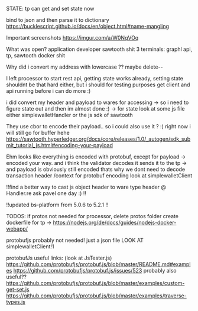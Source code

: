 STATE:
tp can get and set state now


bind to json and then parse it to dictionary 
https://bucklescript.github.io/docs/en/object.html#name-mangling

Important screenshots 
https://imgur.com/a/W0NqVOq

What was open?
application developer sawtooth shit
3 terminals: graphl api, tp, sawtooth docker shit


Why did i convert my address with lowercase ?? maybe delete--


I left processor to start rest api, getting state works already,
setting state shouldnt be that hard either, but i should for testing purposes get client and api running
before i can do more :)

i did convert my header and payload to wares for accessing -> so i need to figure state out and then im almost done :) -> for state look at some js file 
either simplewalletHandler or the js sdk of sawtooth


They use cbor to encode their payload.. so i could also use it ? :)
right now i will still go for buffer hehe
https://sawtooth.hyperledger.org/docs/core/releases/1.0/_autogen/sdk_submit_tutorial_js.html#encoding-your-payload

Ehm looks like everything is encoded with protobuf, except for payload -> encoded your way. and i think the validator decodes it sends it to the tp -> and payload is obviously still encoded thats why we dont need to decode transaction header /context
for protobuf encoding look at simplewalletClient



!!find a better way to cast js object header to ware type header @ Handler.re
ask pavel one day :) !!

!!updated bs-platform from 5.0.6 to 5.2.1 !!



TODOS:
if protos not needed for processor, delete protos folder
create dockerfile for tp ->
https://nodejs.org/de/docs/guides/nodejs-docker-webapp/


protobufjs probably not needed! just a json file LOOK AT simplewalletClient!1


protobufJs useful links: (look at JsTester.js)
https://github.com/protobufjs/protobuf.js/blob/master/README.md#examples
https://github.com/protobufjs/protobuf.js/issues/523
probably also useful??
https://github.com/protobufjs/protobuf.js/blob/master/examples/custom-get-set.js
https://github.com/protobufjs/protobuf.js/blob/master/examples/traverse-types.js
